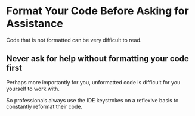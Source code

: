 # Format Your Code Before Asking for Assistance

Code that is not formatted can be very difficult to read.

## Never ask for help without formatting your code first

Perhaps more importantly for you, unformatted code is difficult for you yourself to work with. 

So professionals always use the IDE keystrokes on a reflexive basis to constantly reformat their code.

